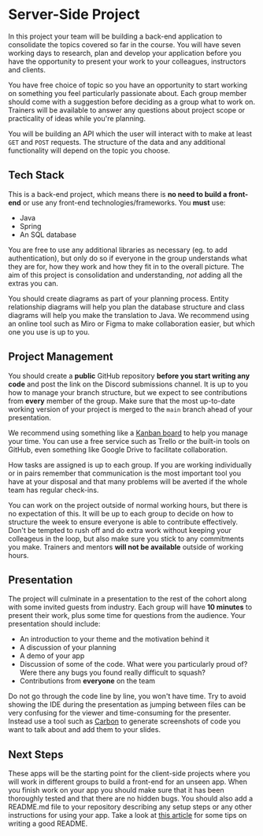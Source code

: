 # Server-Side Project

In this project your team will be building a back-end application to consolidate the topics covered so far in the course. You will have seven working days to research, plan and develop your application before you have the opportunity to present your work to your colleagues, instructors and clients.

You have free choice of topic so you have an opportunity to start working on something you feel particularly passionate about. Each group member should come with a suggestion before deciding as a group what to work on. Trainers will be available to answer any questions about project scope or practicality of ideas while you're planning.

You will be building an API which the user will interact with to make at least `GET` and `POST` requests. The structure of the data and any additional functionality will depend on the topic you choose.

## Tech Stack

This is a back-end project, which means there is **no need to build a front-end** or use any front-end technologies/frameworks. You **must** use:

- Java
- Spring
- An SQL database

You are free to use any additional libraries as necessary (eg. to add authentication), but only do so if everyone in the group understands what they are for, how they work and how they fit in to the overall picture. The aim of this project is consolidation and understanding, *not* adding all the extras you can.

You should create diagrams as part of your planning process. Entity relationship diagrams will help you plan the database structure and class diagrams will help you make the translation to Java. We recommend using an online tool such as Miro or Figma to make collaboration easier, but which one you use is up to you.

## Project Management

You should create a **public** GitHub repository **before you start writing any code** and post the link on the Discord submissions channel. It is up to you how to manage your branch structure, but we expect to see contributions from **every** member of the group. Make sure that the most up-to-date working version of your project is merged to the `main` branch ahead of your presentation.  

We recommend using something like a [Kanban board](https://kanbanize.com/kanban-resources/getting-started/what-is-kanban-board) to help you manage your time. You can use a free service such as Trello or the built-in tools on GitHub, even something like Google Drive to facilitate collaboration.

How tasks are assigned is up to each group. If you are working individually or in pairs remember that communication is the most important tool you have at your disposal and that many problems will be averted if the whole team has regular check-ins. 

You can work on the project outside of normal working hours, but there is no expectation of this. It will be up to each group to decide on how to structure the week to ensure everyone is able to contribute effectively. Don't be tempted to rush off and do extra work without keeping your colleageus in the loop, but also make sure you stick to any commitments you make. Trainers and mentors **will not be available** outside of working hours.

## Presentation

The project will culminate in a presentation to the rest of the cohort along with some invited guests from industry. Each group will have **10 minutes** to present their work, plus some time for questions from the audience. Your presentation should include:

- An introduction to your theme and the motivation behind it
- A discussion of your planning
- A demo of your app
- Discussion of some of the code. What were you particularly proud of? Were there any bugs you found really difficult to squash?
- Contributions from **everyone** on the team

Do not go through the code line by line, you won't have time. Try to avoid showing the IDE during the presentation as jumping between files can be very confusing for the viewer and time-consuming for the presenter. Instead use a tool such as [Carbon](https://carbon.now.sh/) to generate screenshots of code you want to talk about and add them to your slides.

## Next Steps

These apps will be the starting point for the client-side projects where you will work in different groups to build a front-end for an unseen app. When you finish work on your app you should make sure that it has been thoroughly tested and that there are no hidden bugs. You should also add a README.md file to your repository describing any setup steps or any other instructions for using your app. Take a look at [this article](https://www.freecodecamp.org/news/how-to-write-a-good-readme-file/) for some tips on writing a good README.